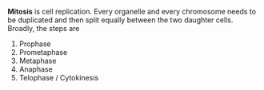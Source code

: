 **Mitosis** is cell replication. Every organelle and every chromosome needs to be duplicated and then split equally between the two daughter cells. Broadly, the steps are 

1. Prophase
2. Prometaphase
3. Metaphase
2. Anaphase
3. Telophase / Cytokinesis